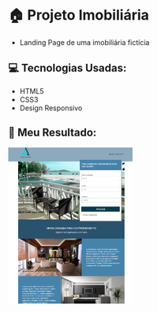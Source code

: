 # :house: Projeto Imobiliária
* Landing Page de uma imobiliária fictícia
## :computer: Tecnologias Usadas:
* HTML5
* CSS3
* Design Responsivo
## :small_orange_diamond: Meu Resultado:
<img src="https://github.com/souzarayane/Projetos-HTML5-e-CSS3/blob/main/Projeto-Imobiliaria/imagens/Meu%20Resultado.png" width="50%" />
